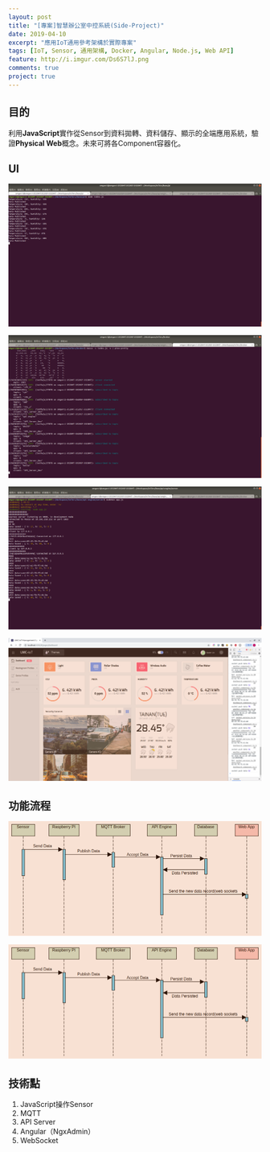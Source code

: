 ```yaml
---
layout: post
title: "[專案]智慧辦公室中控系統(Side-Project)"
date: 2019-04-10
excerpt: "應用IoT通用參考架構於實際專案"
tags: [IoT, Sensor, 通用架構, Docker, Angular, Node.js, Web API]
feature: http://i.imgur.com/Ds6S7lJ.png
comments: true
project: true
---
```


## 目的   

利用**JavaScript**實作從Sensor到資料拋轉、資料儲存、顯示的全端應用系統，驗證**Physical Web**概念。未來可將各Component容器化。

## UI

![PI](https://github.com/kisekitw/kisekitw.github.io/blob/master/assets/img/1080410/pi.png?raw=true)   

![MQTT Broker](https://github.com/kisekitw/kisekitw.github.io/blob/master/assets/img/1080410/broker.png?raw=true)   

![API Server](https://github.com/kisekitw/kisekitw.github.io/blob/master/assets/img/1080410/apiserver.png?raw=true)   

![Dashboard](https://github.com/kisekitw/kisekitw.github.io/blob/master/assets/img/1080410/IoTDashboard.png?raw=true)   

## 功能流程   

![Dataflow From Sensor to Apps](https://github.com/kisekitw/kisekitw.github.io/blob/master/assets/img/1080410/DataflowFromSensorToApp.png?raw=true)   

![Dataflow From Apps to Actuator](https://github.com/kisekitw/kisekitw.github.io/blob/master/assets/img/1080410/DataflowFromSensorToApp.png?raw=true)   

## 技術點

1. JavaScript操作Sensor
2. MQTT 
3. API Server
4. Angular（NgxAdmin）
5. WebSocket